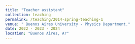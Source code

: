 ```yaml
---
title: "Teacher assistant"
collection: teaching
permalink: /teaching/2014-spring-teaching-1
venue: " Buenos Aires University - Physics Department."
date: 2022 - 2023 - 2024
location: "Buenos Aires, Ar"
---
```

